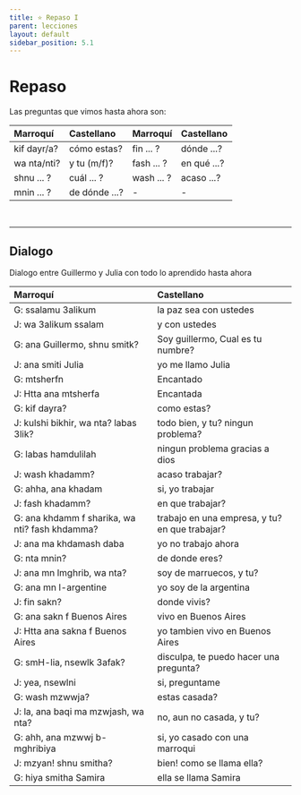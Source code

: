 ```yaml
---
title: ⭐ Repaso I
parent: lecciones
layout: default
sidebar_position: 5.1
---
```


# Repaso

Las preguntas que vimos hasta ahora son:

| Marroquí    | Castellano    | Marroquí   | Castellano  |
|:------------|:--------------|:-----------|:------------|
| kif dayr/a? | cómo estas?   | fin ... ?  | dónde ...?  |
| wa nta/nti? | y tu (m/f)?   | fash ... ? | en qué ...? |
| shnu ... ?  | cuál ... ?    | wash ... ? | acaso ...?  |
| mnin ... ?  | de dónde ...? | -          | -           |

<br />

---

## Dialogo

Dialogo entre Guillermo y Julia con todo lo aprendido hasta ahora

| Marroquí                                       | Castellano                                     |
|:-----------------------------------------------|:-----------------------------------------------|
| G: ssalamu 3alikum                             | la paz sea con ustedes                         |
| J: wa 3alikum ssalam                           | y con ustedes                                  |
| G: ana Guillermo, shnu smitk?                  | Soy guillermo, Cual es tu numbre?              |
| J: ana smiti Julia                             | yo me llamo Julia                              |
| G: mtsherfn                                    | Encantado                                      |
| J: Htta ana mtsherfa                           | Encantada                                      |
| G: kif dayra?                                  | como estas?                                    |
| J: kulshi bikhir, wa nta? labas 3lik?          | todo bien, y tu? ningun problema?              |
| G: labas hamdulilah                            | ningun problema gracias a dios                 |
| J: wash khadamm?                               | acaso trabajar?                                |
| G: ahha, ana khadam                            | si, yo trabajar                                |
| J: fash khadamm?                               | en que trabajar?                               |
| G: ana khdamm f sharika, wa nti? fash khdamma? | trabajo en una empresa, y tu? en que trabajar? |
| J: ana ma khdamash daba                        | yo no trabajo ahora                            |
| G: nta mnin?                                   | de donde eres?                                 |
| J: ana mn lmghrib, wa nta?                     | soy de marruecos, y tu?                        |
| G: ana mn l-argentine                          | yo soy de la argentina                         |
| J: fin sakn?                                   | donde vivis?                                   |
| G: ana sakn f Buenos Aires                     | vivo en Buenos Aires                           |
| J: Htta ana sakna f Buenos Aires               | yo tambien vivo en Buenos Aires                |
| G: smH-lia, nsewlk 3afak?                      | disculpa, te puedo hacer una pregunta?         |
| J: yea, nsewlni                                | si, preguntame                                 |
| G: wash mzwwja?                                | estas casada?                                  |
| J: la, ana baqi ma mzwjash, wa nta?            | no, aun no casada, y tu?                       |
| G: ahh, ana mzwwj b-mghribiya                  | si, yo casado con una marroqui                 |
| J: mzyan! shnu smitha?                         | bien! como se llama ella?                      |
| G: hiya smitha Samira                          | ella se llama Samira                           |